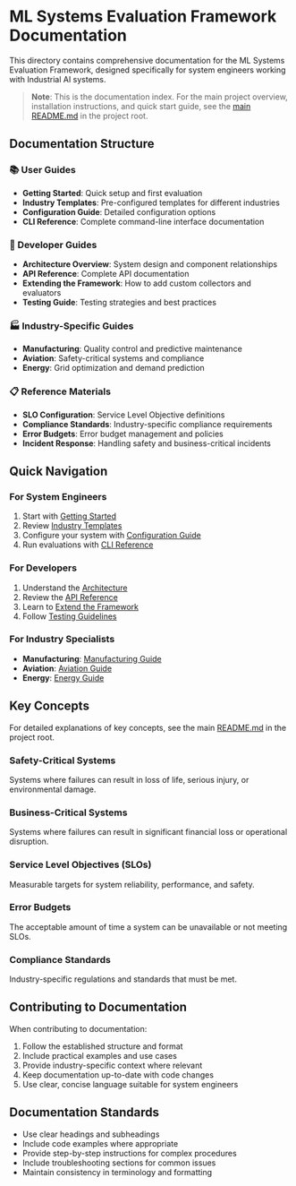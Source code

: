 # ML Systems Evaluation Framework Documentation

This directory contains comprehensive documentation for the ML Systems Evaluation Framework, designed specifically for system engineers working with Industrial AI systems.

> **Note**: This is the documentation index. For the main project overview, installation instructions, and quick start guide, see the [main README.md](../README.md) in the project root.

## Documentation Structure

### 📚 User Guides
- **Getting Started**: Quick setup and first evaluation
- **Industry Templates**: Pre-configured templates for different industries
- **Configuration Guide**: Detailed configuration options
- **CLI Reference**: Complete command-line interface documentation

### 🔧 Developer Guides
- **Architecture Overview**: System design and component relationships
- **API Reference**: Complete API documentation
- **Extending the Framework**: How to add custom collectors and evaluators
- **Testing Guide**: Testing strategies and best practices

### 🏭 Industry-Specific Guides
- **Manufacturing**: Quality control and predictive maintenance
- **Aviation**: Safety-critical systems and compliance  
- **Energy**: Grid optimization and demand prediction

### 📋 Reference Materials
- **SLO Configuration**: Service Level Objective definitions
- **Compliance Standards**: Industry-specific compliance requirements
- **Error Budgets**: Error budget management and policies
- **Incident Response**: Handling safety and business-critical incidents

## Quick Navigation

### For System Engineers
1. Start with [Getting Started](getting-started.md)
2. Review [Industry Templates](templates/README.md)
3. Configure your system with [Configuration Guide](configuration.md)
4. Run evaluations with [CLI Reference](cli-reference.md)

### For Developers
1. Understand the [Architecture](architecture.md)
2. Review the [API Reference](api-reference.md)
3. Learn to [Extend the Framework](extending.md)
4. Follow [Testing Guidelines](testing.md)

### For Industry Specialists
- **Manufacturing**: [Manufacturing Guide](industries/manufacturing.md)
- **Aviation**: [Aviation Guide](industries/aviation.md)
- **Energy**: [Energy Guide](industries/energy.md)

## Key Concepts

For detailed explanations of key concepts, see the main [README.md](../README.md) in the project root.

### Safety-Critical Systems
Systems where failures can result in loss of life, serious injury, or environmental damage.

### Business-Critical Systems  
Systems where failures can result in significant financial loss or operational disruption.

### Service Level Objectives (SLOs)
Measurable targets for system reliability, performance, and safety.

### Error Budgets
The acceptable amount of time a system can be unavailable or not meeting SLOs.

### Compliance Standards
Industry-specific regulations and standards that must be met.

## Contributing to Documentation

When contributing to documentation:

1. Follow the established structure and format
2. Include practical examples and use cases
3. Provide industry-specific context where relevant
4. Keep documentation up-to-date with code changes
5. Use clear, concise language suitable for system engineers

## Documentation Standards

- Use clear headings and subheadings
- Include code examples where appropriate
- Provide step-by-step instructions for complex procedures
- Include troubleshooting sections for common issues
- Maintain consistency in terminology and formatting
